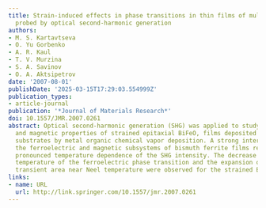 ```yaml
---
title: Strain-induced effects in phase transitions in thin films of multiferroic BiFeO3
  probed by optical second-harmonic generation
authors:
- M. S. Kartavtseva
- O. Yu Gorbenko
- A. R. Kaul
- T. V. Murzina
- S. A. Savinov
- O. A. Aktsipetrov
date: '2007-08-01'
publishDate: '2025-03-15T17:29:03.554999Z'
publication_types:
- article-journal
publication: '*Journal of Materials Research*'
doi: 10.1557/JMR.2007.0261
abstract: Optical second-harmonic generation (SHG) was applied to study the ferroelectric
  and magnetic properties of strained epitaxial BiFeO, films deposited on (001) SrTiO3
  substrates by metal organic chemical vapor deposition. A strong interplay between
  the ferroelectric and magnetic subsystems of bismuth ferrite films results in the
  pronounced temperature dependence of the SHG intensity. The decrease of the critical
  temperature of the ferroelectric phase transition and the expansion of the nonlinear
  transient area near Neel temperature were observed for the strained BiFeO3 films.
links:
- name: URL
  url: http://link.springer.com/10.1557/jmr.2007.0261
---
```

